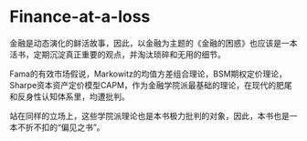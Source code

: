 # Finance-at-a-loss

金融是动态演化的鲜活故事，因此，以金融为主题的《金融的困惑》也应该是一本活书，定期沉淀真正重要的观点，并淘汰琐碎和无用的细节。

Fama的有效市场假说，Markowitz的均值方差组合理论，BSM期权定价理论，Sharpe资本资产定价模型CAPM，作为金融学院派最基础的理论，在现代的肥尾和反身性认知体系里，均遭批判。

站在同样的立场上，这些学院派理论也是本书极力批判的对象，因此，本书也是一本不折不扣的“偏见之书”。
